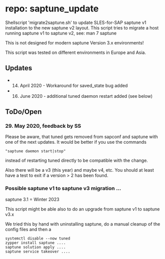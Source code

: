 # repo: saptune_update

Shellscript 'migrate2saptune.sh' to update SLES-for-SAP saptune v1 installation to the new saptune v2 layout.  This script tries to migrate a host running saptune v1 to saptune v2, see:  man 7 saptune

This is not designed for modern saptune Version 3.x environments!

This script was tested on different environments in Europe and Asia.

## Updates

* 14. April 2020 - Workaround for saved_state bug added

* 16. June 2020 - additional tuned daemon restart added (see below)

## ToDo/Open

### 29. May 2020, feedback by SS

Please be aware, that tuned gets removed from sapconf and saptune with one of the next updates.
It would be better if you use the commands

    "saptune daemon start|stop"

instead of restarting tuned directly to be compatible with the change.

Also there will be a v3 (this year) and maybe v4, etc.
You should at least have a test to exit if a version > 2 has been found.

### Possible saptune v1 to saptune v3 migration ...

saptune 3.1 = Winter 2023

This script might be able also to do an upgrade from saptune v1 to saptune v3.x

We tried this by hand with uninstalling saptune, do a manual cleanup of the config files and then a

    systemctl disable --now tuned
    zypper install saptune ....
    saptune solution apply ....
    saptune service takeover ....

